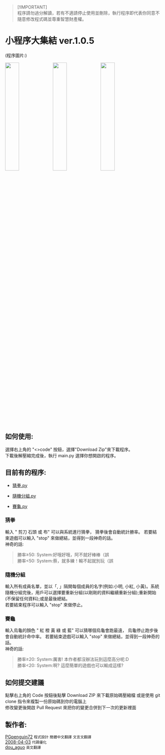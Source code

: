 > [!IMPORTANT]\
> 程序請勿過分解讀，若有不適請停止使用並刪除，執行程序即代表你同意不隨意修改程式碼並尊重智慧財產權。

# 小程序大集結 ver.1.0.5

(程序圖片:)

<img src="image/PSR.jpg" width="30%">  <img src="image/RG.jpg" width="30%">  <img src="image/TR.jpg" width="30%">

## 如何使用:

選擇右上角的 "<>code" 按鈕，選擇"Download Zip"來下載程序。\
下載後解壓縮完成後，執行 main.py 選擇你想開啟的程序。

## 目前有的程序:

- [猜拳.py](https://github.com/PGpenguin72/Program?tab=readme-ov-file#%E7%8C%9C%E6%8B%B3)

* [隨機分組.py](https://github.com/PGpenguin72/Program?tab=readme-ov-file#%E9%9A%A8%E6%A9%9F%E5%88%86%E7%B5%84)

- [賽龜.py](https://github.com/PGpenguin72/Program?tab=readme-ov-file#%E8%B3%BD%E9%BE%9C)

### 猜拳

輸入 " 剪刀 石頭 或 布" 可以與系統進行猜拳， 猜拳後會自動統計勝率。
若要結束遊戲可以輸入 "stop" 來做總結，並得到一段神奇的話。\
神奇的話:

> 勝率≥50: System:好哦好哦，阿不就好棒棒（誤\
> 勝率<50: System:蔡，就多練！輸不起就別玩（誤

### 隨機分組

輸入所有成員名單，並以「, 」隔開每個成員的名字(例如:小明, 小紅, 小黃)。系統隨機分組完後，用戶可以選擇要重新分組(以剛剛的資料繼續重新分組);重新開始(不保留任何資料);或是最後總結。\
若要結束程序可以輸入 "stop" 來做停止。

### 賽龜

輸入烏龜的顏色 " 紅 橙 黃 綠 或 藍" 可以猜哪個烏龜會跑最遠， 烏龜停止跑步後會自動統計命中率。
若要結束遊戲可以輸入 "stop" 來做總結，並得到一段神奇的話。\
神奇的話:

> 勝率≥20: System:厲害! 本作者都沒辦法玩到這麼高分呢:D\
> 勝率<20: System:啊? 這麼簡單的遊戲也可以輸成這樣?

## 如何提交建議

點擊右上角的 Code 按鈕後點擊 Download ZIP 來下載原始碼壓縮檔
或是使用 git clone 指令來複製一份原始碼到你的電腦上\
修改變更後開啟 Pull Request 來把你的變更合併到下一次的更新裡面

## 製作者:

[PGpenguin72](https://github.com/PGpenguin72/) `程式設計` `簡體中文翻譯` `文言文翻譯`\
[2008-04-03](https://github.com/2008-04-03) `代碼優化`\
[dou_aguo](https://www.instagram.com/dou_aguo?igshid=NjZiMGI4OTY%3D) `英文翻譯`
